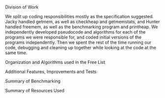 Division of Work

We split up coding responsibilities mostly as the specification suggested. Jacky handled getmem, as well as checkheap and getmemstats, and Hunter handled freemem, as well as the benchmarking program and printheap. We independently developed pseudocode and algorithms for each of the programs we were responsible for, and coded initial versions of the programs independently. Then we spent the rest of the time running our code, debugging and cleaning up together while looking at the code at the same time.

Organization and Algorithms used in the Free List


Additional Features, Improvements and Tests

Summary of Benchmarking

Summary of Resources Used
